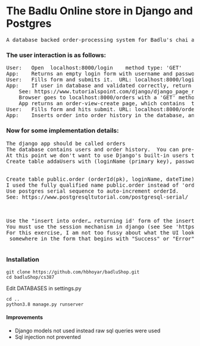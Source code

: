 #  The Badlu Online store in Django and Postgres
<pre>
A database backed order-processing system for Badlu's chai adda. Assume there are only three products for now: idli, chai and samosa.
</pre>
### The user interaction is as follows: 
<pre>
User:	Open  localhost:8000/login    method type: 'GET'
App:	Returns an empty login form with username and password
User:	Fills form and submits it.  URL: localhost:8000/login, method type 'POST'.   (Use http, not https)
App:	If user in database and validated correctly, return a redirect to localhost:8000/orders
	See: https://www.tutorialspoint.com/django/django_page_redirection.htm
	Browser goes to localhost:8000/orders with a 'GET' method
	App returns an order-view-create page, which contains  the last 5 orders (at most), one on each line, along with a form that has fields for the quantities to be ordered of each item. 
User:	Fills form and hits submit. URL: localhost:8000/orders, method_type: 'POST'. The parameters will automatically be encoded in the body of the request as 'samosa=10&idli=0&chai=10'. 
App:	Inserts order into order history in the database, and returns the order-view-create page, with the order history updated, and the form fields emptied. A status line at the bottom should be in green to convey acknowledgment, or in red to convey error.
</pre>
### Now for some implementation details: 
<pre>
The django app should be called orders
The database contains users and order history.  You can pre-populate the list of users
At this point we don't want to use Django's built-in users table. We'll just create our own. 
Create table addaUsers with (loginName (primary key), password) in postgres


Create table public.order (orderId(pk), loginName, dateTime)
I used the fully qualified name public.order instead of 'order' because the order is a reserved word. 
Use postgres serial sequence to auto-increment orderId. 
See: https://www.postgresqltutorial.com/postgresql-serial/



Use the "insert into order… returning id' form of the insert query (specific to postgres), so that the order id is returned in the confirmation message to the user.
You must use the session mechanism in django (see See 'https://docs.djangoproject.com/en/3.0/topics/http/sessions/'. This is to maintain continuity between the time the login screen is shown and subsequently the order is submitted.
For this exercise, I am not too fussy about what the UI looks like (for this exercise!). But for the sake of automated testing, the form fields should have the names 'idli', 'samosa', 'chai', and there should be a  <div id="status"> somewhere in the form that begins with "Success" or "Error". 

</pre>

### Installation
```
git clone https://github.com/hbhoyar/badluShop.git
cd badluShop/cs387
```
Edit DATABASES in settings.py<br>
```
cd ..
python3.8 manage.py runserver
```

#### Improvements

<ul>
	<li>Django models not used instead raw sql queries were used</li>
	<li>Sql injection not prevented</li>
</ul>
